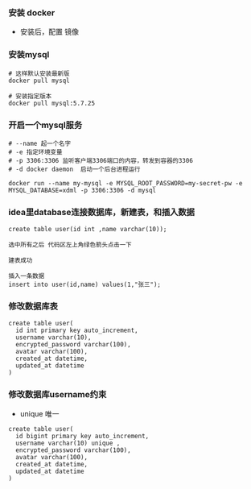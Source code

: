 ### 安装 docker

- 安装后，配置 镜像

### 安装mysql


```
# 这样默认安装最新版
docker pull mysql

# 安装指定版本
docker pull mysql:5.7.25
```

### 开启一个mysql服务

```
# --name 起一个名字
# -e 指定环境变量
# -p 3306:3306 监听客户端3306端口的内容，转发到容器的3306
# -d docker daemon  启动一个后台进程运行

docker run --name my-mysql -e MYSQL_ROOT_PASSWORD=my-secret-pw -e MYSQL_DATABASE=xdml -p 3306:3306 -d mysql
```

### idea里database连接数据库，新建表，和插入数据

```
create table user(id int ,name varchar(10));

选中所有之后 代码区左上角绿色箭头点击一下

建表成功

插入一条数据
insert into user(id,name) values(1,"张三");
```

### 修改数据库表

```
create table user(
  id int primary key auto_increment,
  username varchar(10),
  encrypted_password varchar(100),
  avatar varchar(100),
  created_at datetime,
  updated_at datetime
)
```

### 修改数据库username约束

- unique 唯一

```
create table user(
  id bigint primary key auto_increment,
  username varchar(10) unique ,
  encrypted_password varchar(100),
  avatar varchar(100),
  created_at datetime,
  updated_at datetime
)
```